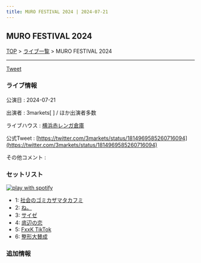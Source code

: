 ```yaml
---
title: MURO FESTIVAL 2024 | 2024-07-21
---
```

## MURO FESTIVAL 2024

[TOP](/setlist/) > [ライブ一覧](lives.html) > MURO FESTIVAL 2024

___

<a href="https://twitter.com/share?ref_src=twsrc%5Etfw" data-text="3markets[ ]セットリスト > MURO FESTIVAL 2024" class="twitter-share-button" data-via="3markets" data-hashtags="3markets" data-related="3markets" data-show-count="false">Tweet</a>

### ライブ情報

公演日
:    2024-07-21

出演者
:    3markets[ ] / ほか出演者多数

ライブハウス
:    [横浜赤レンガ倉庫](livehouse062.html)

公式Tweet
:    [https://twitter.com/3markets/status/1814969585260716094](https://twitter.com/3markets/status/1814969585260716094)

その他コメント
:    

### セットリスト


[![play with spotify](images/spotify-icon.png)](https://open.spotify.com/playlist/18PbsmHwosmRduyvqkhvNM)



*  1: [社会のゴミカザマタカフミ](song002.html)
*  2: [ね。](song076.html)
*  3: [サイゼ](song004.html)
*  4: [底辺の恋](song008.html)
*  5: [FxxK TikTok](song082.html)
*  6: [整形大賛成](song005.html)


### 追加情報






<script async src="https://platform.twitter.com/widgets.js" charset="utf-8"></script>